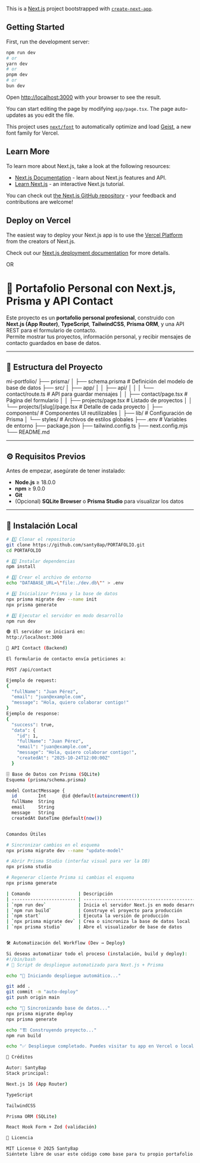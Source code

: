This is a [Next.js](https://nextjs.org) project bootstrapped with [`create-next-app`](https://nextjs.org/docs/app/api-reference/cli/create-next-app).

## Getting Started

First, run the development server:

```bash
npm run dev
# or
yarn dev
# or
pnpm dev
# or
bun dev
```

Open [http://localhost:3000](http://localhost:3000) with your browser to see the result.

You can start editing the page by modifying `app/page.tsx`. The page auto-updates as you edit the file.

This project uses [`next/font`](https://nextjs.org/docs/app/building-your-application/optimizing/fonts) to automatically optimize and load [Geist](https://vercel.com/font), a new font family for Vercel.

## Learn More

To learn more about Next.js, take a look at the following resources:

- [Next.js Documentation](https://nextjs.org/docs) - learn about Next.js features and API.
- [Learn Next.js](https://nextjs.org/learn) - an interactive Next.js tutorial.

You can check out [the Next.js GitHub repository](https://github.com/vercel/next.js) - your feedback and contributions are welcome!

## Deploy on Vercel

The easiest way to deploy your Next.js app is to use the [Vercel Platform](https://vercel.com/new?utm_medium=default-template&filter=next.js&utm_source=create-next-app&utm_campaign=create-next-app-readme) from the creators of Next.js.

Check out our [Next.js deployment documentation](https://nextjs.org/docs/app/building-your-application/deploying) for more details.

OR

# 🚀 Portafolio Personal con Next.js, Prisma y API Contact

Este proyecto es un **portafolio personal profesional**, construido con **Next.js (App Router)**, **TypeScript**, **TailwindCSS**, **Prisma ORM**, y una API REST para el formulario de contacto.  
Permite mostrar tus proyectos, información personal, y recibir mensajes de contacto guardados en base de datos.

---

## 📁 Estructura del Proyecto

mi-portfolio/
├── prisma/
│ ├── schema.prisma # Definición del modelo de base de datos
├── src/
│ ├── app/
│ │ ├── api/
│ │ │ └── contact/route.ts # API para guardar mensajes
│ │ ├── contact/page.tsx # Página del formulario
│ │ ├── projects/page.tsx # Listado de proyectos
│ │ └── projects/[slug]/page.tsx # Detalle de cada proyecto
│ ├── components/ # Componentes UI reutilizables
│ ├── lib/ # Configuración de Prisma
│ └── styles/ # Archivos de estilos globales
├── .env # Variables de entorno
├── package.json
├── tailwind.config.ts
├── next.config.mjs
└── README.md


---

## ⚙️ Requisitos Previos

Antes de empezar, asegúrate de tener instalado:

- **Node.js** ≥ 18.0.0  
- **npm** ≥ 9.0.0  
- **Git**
- (Opcional) **SQLite Browser** o **Prisma Studio** para visualizar los datos

---

## 🧩 Instalación Local

```bash
# 1️⃣ Clonar el repositorio
git clone https://github.com/santy8ap/PORTAFOLIO.git
cd PORTAFOLIO

# 2️⃣ Instalar dependencias
npm install

# 3️⃣ Crear el archivo de entorno
echo "DATABASE_URL=\"file:./dev.db\"" > .env

# 4️⃣ Inicializar Prisma y la base de datos
npx prisma migrate dev --name init
npx prisma generate

# 5️⃣ Ejecutar el servidor en modo desarrollo
npm run dev

🟢 El servidor se iniciará en:
http://localhost:3000

🧠 API Contact (Backend)

El formulario de contacto envía peticiones a:

POST /api/contact

Ejemplo de request:
{
  "fullName": "Juan Pérez",
  "email": "juan@example.com",
  "message": "Hola, quiero colaborar contigo!"
}
Ejemplo de response:
{
  "success": true,
  "data": {
    "id": 1,
    "fullName": "Juan Pérez",
    "email": "juan@example.com",
    "message": "Hola, quiero colaborar contigo!",
    "createdAt": "2025-10-24T12:00:00Z"
  }

🗄️ Base de Datos con Prisma (SQLite)
Esquema (prisma/schema.prisma)

model ContactMessage {
  id        Int      @id @default(autoincrement())
  fullName  String
  email     String
  message   String
  createdAt DateTime @default(now())


Comandos Útiles

# Sincronizar cambios en el esquema
npx prisma migrate dev --name "update-model"

# Abrir Prisma Studio (interfaz visual para ver la DB)
npx prisma studio

# Regenerar cliente Prisma si cambias el esquema
npx prisma generate

| Comando                  | Descripción                                   |
| ------------------------ | --------------------------------------------- |
| `npm run dev`            | Inicia el servidor Next.js en modo desarrollo |
| `npm run build`          | Construye el proyecto para producción         |
| `npm start`              | Ejecuta la versión de producción              |
| `npx prisma migrate dev` | Crea o sincroniza la base de datos local      |
| `npx prisma studio`      | Abre el visualizador de base de datos         |


🛠️ Automatización del Workflow (Dev → Deploy)

Si deseas automatizar todo el proceso (instalación, build y deploy):
#!/bin/bash
# 🧠 Script de despliegue automatizado para Next.js + Prisma

echo "🚀 Iniciando despliegue automático..."

git add .
git commit -m "auto-deploy"
git push origin main

echo "🔄 Sincronizando base de datos..."
npx prisma migrate deploy
npx prisma generate

echo "🏗️ Construyendo proyecto..."
npm run build

echo "✅ Despliegue completado. Puedes visitar tu app en Vercel o localmente."

🧩 Créditos

Autor: Santy8ap
Stack principal:

Next.js 16 (App Router)

TypeScript

TailwindCSS

Prisma ORM (SQLite)

React Hook Form + Zod (validación)

📜 Licencia

MIT License © 2025 Santy8ap
Siéntete libre de usar este código como base para tu propio portafolio.

